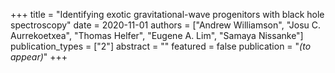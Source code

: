 +++
title = "Identifying exotic gravitational-wave progenitors with black hole spectroscopy"
date = 2020-11-01
authors = ["Andrew Williamson", "Josu C. Aurrekoetxea", "Thomas Helfer", "Eugene A. Lim", "Samaya Nissanke"]
publication_types = ["2"]
abstract = ""
featured = false
publication = "*(to appear)*"
+++

